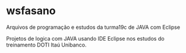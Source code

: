 # wsfasano
Arquivos de programação e estudos da turma19c de JAVA com Eclipse

Projetos de logica com JAVA usando IDE Eclipse nos estudos do treinamento DOTI Itaú Unibanco.
